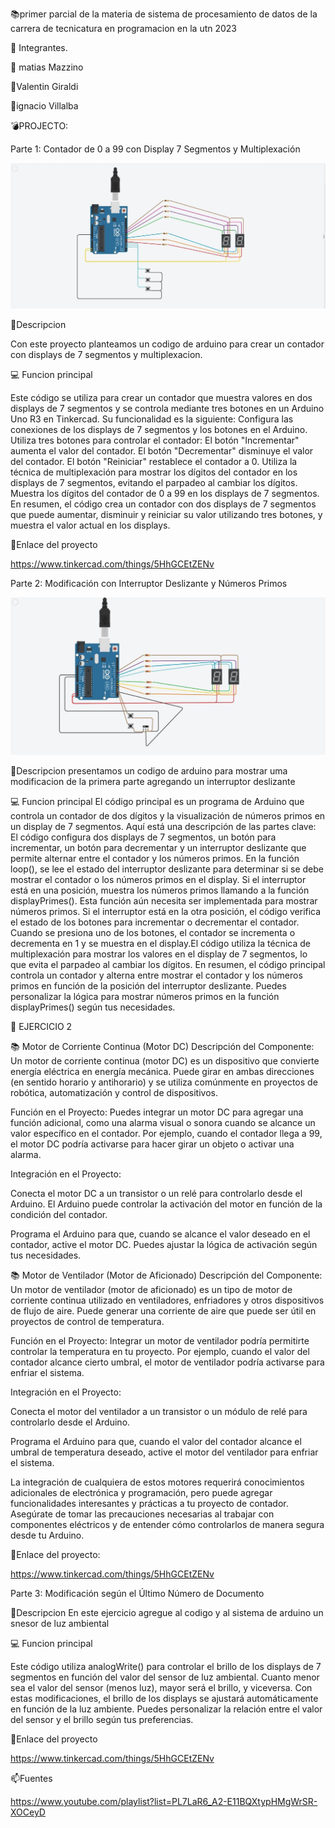 📚primer parcial de la materia de sistema de procesamiento de datos de la carrera de tecnicatura en programacion en la utn 2023

📎 Integrantes.

👼 matias Mazzino

👼Valentin Giraldi

👼ignacio Villalba

💣PROJECTO:

Parte 1: Contador de 0 a 99 con Display 7 Segmentos y Multiplexación

![](https://github.com/valenngiraldi/repositorios/blob/main/1%20parte%20arduino.jpeg)

🔔Descripcion

Con este proyecto planteamos un codigo de arduino para crear un contador con displays de 7 segmentos y multiplexacion.

💻 Funcion principal

Este código se utiliza para crear un contador que muestra valores en dos displays de 7 segmentos y se controla mediante tres botones en un Arduino Uno R3 en Tinkercad. Su funcionalidad es la siguiente: Configura las conexiones de los displays de 7 segmentos y los botones en el Arduino. Utiliza tres botones para controlar el contador: El botón "Incrementar" aumenta el valor del contador. El botón "Decrementar" disminuye el valor del contador. El botón "Reiniciar" restablece el contador a 0. Utiliza la técnica de multiplexación para mostrar los dígitos del contador en los displays de 7 segmentos, evitando el parpadeo al cambiar los dígitos. Muestra los dígitos del contador de 0 a 99 en los displays de 7 segmentos. En resumen, el código crea un contador con dos displays de 7 segmentos que puede aumentar, disminuir y reiniciar su valor utilizando tres botones, y muestra el valor actual en los displays.

📡Enlace del proyecto

https://www.tinkercad.com/things/5HhGCEtZENv

Parte 2: Modificación con Interruptor Deslizante y Números Primos

![](https://github.com/valenngiraldi/repositorios/blob/main/2%20parte%20arduino.jpeg)

🔔Descripcion presentamos un codigo de arduino para mostrar uma modificacion de la primera parte agregando un interruptor deslizante

💻 Funcion principal El código principal es un programa de Arduino que controla un contador de dos dígitos y la visualización de números primos en un display de 7 segmentos. Aquí está una descripción de las partes clave: El código configura dos displays de 7 segmentos, un botón para incrementar, un botón para decrementar y un interruptor deslizante que permite alternar entre el contador y los números primos. En la función loop(), se lee el estado del interruptor deslizante para determinar si se debe mostrar el contador o los números primos en el display. Si el interruptor está en una posición, muestra los números primos llamando a la función displayPrimes(). Esta función aún necesita ser implementada para mostrar números primos. Si el interruptor está en la otra posición, el código verifica el estado de los botones para incrementar o decrementar el contador. Cuando se presiona uno de los botones, el contador se incrementa o decrementa en 1 y se muestra en el display.El código utiliza la técnica de multiplexación para mostrar los valores en el display de 7 segmentos, lo que evita el parpadeo al cambiar los dígitos. En resumen, el código principal controla un contador y alterna entre mostrar el contador y los números primos en función de la posición del interruptor deslizante. Puedes personalizar la lógica para mostrar números primos en la función displayPrimes() según tus necesidades.

💾 EJERCICIO 2

📚 Motor de Corriente Continua (Motor DC) Descripción del Componente: Un motor de corriente continua (motor DC) es un dispositivo que convierte energía eléctrica en energía mecánica. Puede girar en ambas direcciones (en sentido horario y antihorario) y se utiliza comúnmente en proyectos de robótica, automatización y control de dispositivos.

Función en el Proyecto: Puedes integrar un motor DC para agregar una función adicional, como una alarma visual o sonora cuando se alcance un valor específico en el contador. Por ejemplo, cuando el contador llega a 99, el motor DC podría activarse para hacer girar un objeto o activar una alarma.

Integración en el Proyecto:

Conecta el motor DC a un transistor o un relé para controlarlo desde el Arduino. El Arduino puede controlar la activación del motor en función de la condición del contador.

Programa el Arduino para que, cuando se alcance el valor deseado en el contador, active el motor DC. Puedes ajustar la lógica de activación según tus necesidades.

📚 Motor de Ventilador (Motor de Aficionado) Descripción del Componente: Un motor de ventilador (motor de aficionado) es un tipo de motor de corriente continua utilizado en ventiladores, enfriadores y otros dispositivos de flujo de aire. Puede generar una corriente de aire que puede ser útil en proyectos de control de temperatura.

Función en el Proyecto: Integrar un motor de ventilador podría permitirte controlar la temperatura en tu proyecto. Por ejemplo, cuando el valor del contador alcance cierto umbral, el motor de ventilador podría activarse para enfriar el sistema.

Integración en el Proyecto:

Conecta el motor del ventilador a un transistor o un módulo de relé para controlarlo desde el Arduino.

Programa el Arduino para que, cuando el valor del contador alcance el umbral de temperatura deseado, active el motor del ventilador para enfriar el sistema.

La integración de cualquiera de estos motores requerirá conocimientos adicionales de electrónica y programación, pero puede agregar funcionalidades interesantes y prácticas a tu proyecto de contador. Asegúrate de tomar las precauciones necesarias al trabajar con componentes eléctricos y de entender cómo controlarlos de manera segura desde tu Arduino.

📡Enlace del proyecto:

https://www.tinkercad.com/things/5HhGCEtZENv

Parte 3: Modificación según el Último Número de Documento 

🔔Descripcion En este ejercicio agregue al codigo y al sistema de arduino un snesor de luz ambiental

💻 Funcion principal

Este código utiliza analogWrite() para controlar el brillo de los displays de 7 segmentos en función del valor del sensor de luz ambiental. Cuanto menor sea el valor del sensor (menos luz), mayor será el brillo, y viceversa. Con estas modificaciones, el brillo de los displays se ajustará automáticamente en función de la luz ambiente. Puedes personalizar la relación entre el valor del sensor y el brillo según tus preferencias.

📡Enlace del proyecto

https://www.tinkercad.com/things/5HhGCEtZENv

📫Fuentes

https://www.youtube.com/playlist?list=PL7LaR6_A2-E11BQXtypHMgWrSR-XOCeyD




